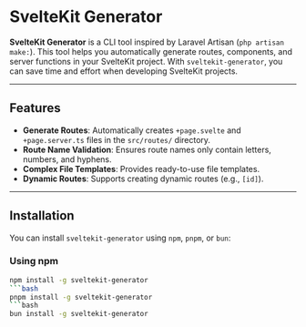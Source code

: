 # SvelteKit Generator

**SvelteKit Generator** is a CLI tool inspired by Laravel Artisan (`php artisan make:`). This tool helps you automatically generate routes, components, and server functions in your SvelteKit project. With `sveltekit-generator`, you can save time and effort when developing SvelteKit projects.

---

## Features

- **Generate Routes**: Automatically creates `+page.svelte` and `+page.server.ts` files in the `src/routes/` directory.
- **Route Name Validation**: Ensures route names only contain letters, numbers, and hyphens.
- **Complex File Templates**: Provides ready-to-use file templates.
- **Dynamic Routes**: Supports creating dynamic routes (e.g., `[id]`).

---

## Installation

You can install `sveltekit-generator` using `npm`, `pnpm`, or `bun`:

### Using npm
```bash
npm install -g sveltekit-generator
```bash
pnpm install -g sveltekit-generator
```bash
bun install -g sveltekit-generator